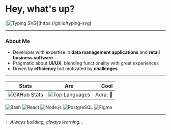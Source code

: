 # Hey, what's up?
[![Typing SVG](https://readme-typing-svg.herokuapp.com?size=24&duration=4000&color=4F9BF7&vCenter=true&lines=Loading...+loading...;Self-destruct+sequence+finalized;Have+a+nice+day.)](https://git.io/typing-svg)

---

### About Me
- Developer with expertise in **data management applications** and **retail business software**  
- Pragmatic about **UI/UX**, blending functionality with great experiences  
- Driven by **efficiency** but motivated by **challenges**  

---
| Stats   |      Are      |  Cool |
|----------|:-------------:|------:|
| ![GitHub Stats](https://github-readme-stats.vercel.app/api?username=onyx-og&show_icons=true&theme=tokyonight)   |  ![Top Languages](https://github-readme-stats.vercel.app/api/top-langs/?username=onyx-og&layout=compact&theme=tokyonight) | Aura: 💯 |

![Bash](https://img.shields.io/badge/Bash-4EAA25?style=for-the-badge&logo=bash) 
![React](https://img.shields.io/badge/-React-333?style=for-the-badge&logo=react) 
![Node.js](https://img.shields.io/badge/-Node.js-333?style=for-the-badge&logo=node.js) 
![PostgreSQL](https://img.shields.io/badge/-PostgreSQL-333?style=for-the-badge&logo=postgresql) 
![Figma](https://img.shields.io/badge/-Figma-333?style=for-the-badge&logo=figma)



---
✨ *Always building, always learning...*  
